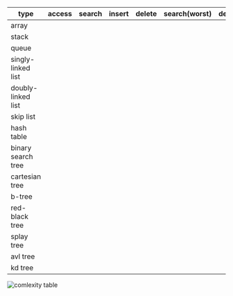 | type              |  access  |  search  |  insert  |  delete  |  search(worst)  |  delete(worst)| 
|----------         |:--------:|:--------:|:--------:|:--------:|:---------------:|:-------------:|
| array             |               
| stack             |               
| queue             |               
| singly-linked list|          
| doubly-linked list|
| skip list         |
| hash table        |
| binary search tree|
| cartesian tree    |
| b-tree            |
| red-black tree    |
| splay tree        |
| avl tree          |
| kd tree           |

![comlexity table](https://media2.dev.to/dynamic/image/width=1000,height=420,fit=cover,gravity=auto,format=auto/https%3A%2F%2Fthepracticaldev.s3.amazonaws.com%2Fi%2Fs67yh2hsgfwrg6w08skj.png)

